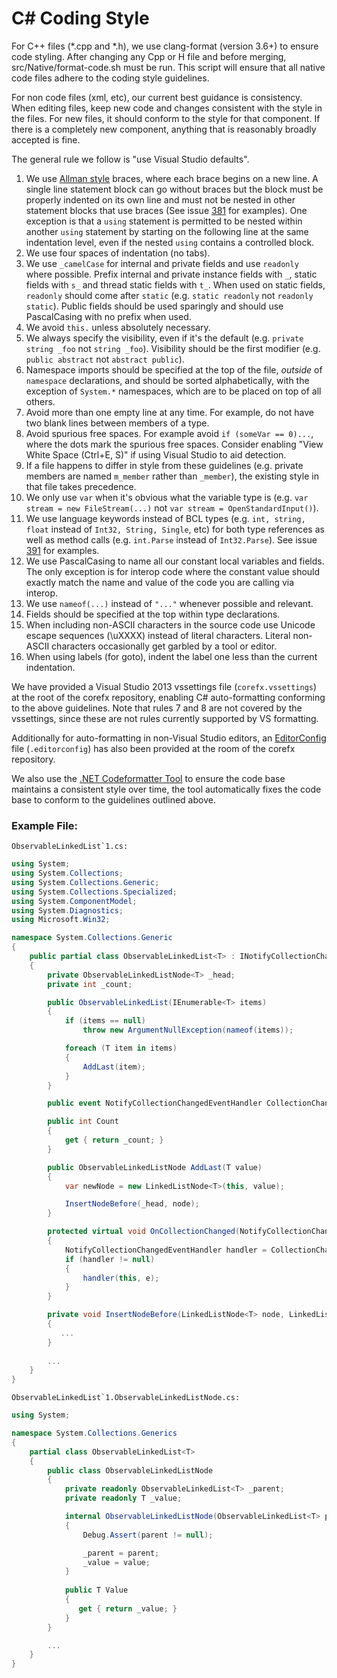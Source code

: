 C# Coding Style
===============

For C++ files (*.cpp and *.h), we use clang-format (version 3.6+) to ensure code styling. After changing any Cpp or H file and before merging, src/Native/format-code.sh must be run. This script will ensure that all native code files adhere to the coding style guidelines.

For non code files (xml, etc), our current best guidance is consistency. When editing files, keep new code and changes consistent with the style in the files. For new files, it should conform to the style for that component. If there is a completely new component, anything that is reasonably broadly accepted is fine.

The general rule we follow is "use Visual Studio defaults".

1. We use [Allman style](http://en.wikipedia.org/wiki/Indent_style#Allman_style) braces, where each brace begins on a new line. A single line statement block can go without braces but the block must be properly indented on its own line and must not be nested in other statement blocks that use braces (See issue [381](https://github.com/dotnet/corefx/issues/381) for examples). One exception is that a `using` statement is permitted to be nested within another `using` statement by starting on the following line at the same indentation level, even if the nested `using` contains a controlled block.
2. We use four spaces of indentation (no tabs).
3. We use `_camelCase` for internal and private fields and use `readonly` where possible. Prefix internal and private instance fields with `_`, static fields with `s_` and thread static fields with `t_`. When used on static fields, `readonly` should come after `static` (e.g. `static readonly` not `readonly static`).  Public fields should be used sparingly and should use PascalCasing with no prefix when used.
4. We avoid `this.` unless absolutely necessary. 
5. We always specify the visibility, even if it's the default (e.g.
   `private string _foo` not `string _foo`). Visibility should be the first modifier (e.g. 
   `public abstract` not `abstract public`).
6. Namespace imports should be specified at the top of the file, *outside* of
   `namespace` declarations, and should be sorted alphabetically, with the exception of `System.*` namespaces, which are to be placed on top of all others.
7. Avoid more than one empty line at any time. For example, do not have two
   blank lines between members of a type.
8. Avoid spurious free spaces.
   For example avoid `if (someVar == 0)...`, where the dots mark the spurious free spaces.
   Consider enabling "View White Space (Ctrl+E, S)" if using Visual Studio to aid detection.
9. If a file happens to differ in style from these guidelines (e.g. private members are named `m_member`
   rather than `_member`), the existing style in that file takes precedence.
10. We only use `var` when it's obvious what the variable type is (e.g. `var stream = new FileStream(...)` not `var stream = OpenStandardInput()`).
11. We use language keywords instead of BCL types (e.g. `int, string, float` instead of `Int32, String, Single`, etc) for both type references as well as method calls (e.g. `int.Parse` instead of `Int32.Parse`). See issue [391](https://github.com/dotnet/corefx/issues/391) for examples.
12. We use PascalCasing to name all our constant local variables and fields. The only exception is for interop code where the constant value should exactly match the name and value of the code you are calling via interop.
13. We use ```nameof(...)``` instead of ```"..."``` whenever possible and relevant.
14. Fields should be specified at the top within type declarations.
15. When including non-ASCII characters in the source code use Unicode escape sequences (\uXXXX) instead of literal characters. Literal non-ASCII characters occasionally get garbled by a tool or editor.
16. When using labels (for goto), indent the label one less than the current indentation.

We have provided a Visual Studio 2013 vssettings file (`corefx.vssettings`) at the root of the corefx repository, enabling C# auto-formatting conforming to the above guidelines. Note that rules 7 and 8 are not covered by the vssettings, since these are not rules currently supported by VS formatting.

Additionally for auto-formatting in non-Visual Studio editors, an [EditorConfig](https://editorconfig.org "EditorConfig homepage") file (`.editorconfig`) has also been provided at the room of the corefx repository.

We also use the [.NET Codeformatter Tool](https://github.com/dotnet/codeformatter) to ensure the code base maintains a consistent style over time, the tool automatically fixes the code base to conform to the guidelines outlined above.

### Example File:

``ObservableLinkedList`1.cs:``

```C#
using System;
using System.Collections;
using System.Collections.Generic;
using System.Collections.Specialized;
using System.ComponentModel;
using System.Diagnostics;
using Microsoft.Win32;

namespace System.Collections.Generic
{
    public partial class ObservableLinkedList<T> : INotifyCollectionChanged, INotifyPropertyChanged
    {
        private ObservableLinkedListNode<T> _head;
        private int _count;

        public ObservableLinkedList(IEnumerable<T> items)
        {
            if (items == null)
                throw new ArgumentNullException(nameof(items));

            foreach (T item in items)
            {
                AddLast(item);
            }
        }

        public event NotifyCollectionChangedEventHandler CollectionChanged;

        public int Count
        {
            get { return _count; }
        }

        public ObservableLinkedListNode AddLast(T value) 
        {
            var newNode = new LinkedListNode<T>(this, value);

            InsertNodeBefore(_head, node);
        }

        protected virtual void OnCollectionChanged(NotifyCollectionChangedEventArgs e)
        {
            NotifyCollectionChangedEventHandler handler = CollectionChanged;
            if (handler != null)
            {
                handler(this, e);
            }
        }

        private void InsertNodeBefore(LinkedListNode<T> node, LinkedListNode<T> newNode)
        {
           ...
        }
        
        ...
    }
}
```

``ObservableLinkedList`1.ObservableLinkedListNode.cs:``

```C#
using System;

namespace System.Collections.Generics
{
    partial class ObservableLinkedList<T>
    {
        public class ObservableLinkedListNode
        {
            private readonly ObservableLinkedList<T> _parent;
            private readonly T _value;

            internal ObservableLinkedListNode(ObservableLinkedList<T> parent, T value)
            {
                Debug.Assert(parent != null);

                _parent = parent;
                _value = value;
            }
            
            public T Value
            {
               get { return _value; }
            }
        }

        ...
    }
}
```
